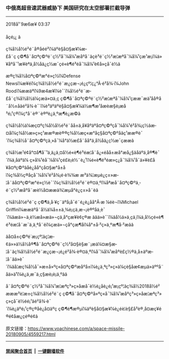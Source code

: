 ### 中俄高超音速武器威胁下 美国研究在太空部署拦截导弹
------------------------

<div class="published">
 <span class="date" title="ä¸­å½æ¶é´">
  <time datetime="2018-09-06T03:37:04+08:00">
   2018å¹´9æ6æ¥ 03:37
  </time>
 </span>
</div>
<br/>
<div class="wsw">
 <span class="dateline">
  åçé¡¿ â
 </span>
 <p>
  ç¾å½å½é²é¨å®åéé²ï¼äºè§å¤§æ¥¼æ­£å¨ç ç©¶å¨å¤ªç©ºé¨ç½²å¯¼å¼¹æåºå¨ãçè³é¨ç½²æ¦æªå¯¼å¼¹çæ¹æ¡ï¼ä»¥åºå¯¹æ¥èªä¸­å½åä¿ç½æ¯çé«è¶é³éå¯¼å¼¹è¢­å»çå¯è½ã
 </p>
 <p>
  æ®ç¾å½å¤ªç©ºæ°é»ç½ï¼Defense Newsï¼æ¥éï¼ç¾å½å½é²é¨æ¿ç­æ¬¡é¿çº¦ç¿°Â·é²å¾·ï¼John Roodï¼ææäºï¼9æ4æ¥ï¼è¯´ï¼å½é²é¨æ­£å¨ç¾å½å½ä¼çæä»¤ä¸ç ç©¶å¨å¤ªç©ºé¨ç½²æ¦æªå¯¼å¼¹çææ¯æä¹åå®å¨å½±åãé²å¾·è¯´ï¼è³äºäºè§å¤§æ¥¼ä½æ¶æ¹åæèæ§è¡æå³é¡¹ç®ï¼ç°å¨è®¨è®ºè¿ä¸ºæ¶è¿æ©ã
 </p>
 <p>
  ç¾å½å½ä¼æç¤ºç¾å½å½é²é¨åå±ä¸å¥åºäºå¤ªç©ºçå¯¼å¼¹é²å¾¡ç½ãæ­¤åï¼ç¾å½æ»ç»ç¹ææ®æè®®ç¾å½æç«æ°åç§å¤ªç©ºåãç¹ææ®è¯´ï¼ç¾å½å¨å¤ªç©ºçä¸»å¯¼å°ä½æ­£å¨åå°ä¸­å½åä¿ç½æ¯çææã
 </p>
 <p>
  ç¾å½æ¹é¢å°¤å¶å¯¹ä¸­ä¿ä¸¤å½é«è¶é³éæ­¦å¨å¿«éåå±æå°æå¿§ãåäºä¸å®¶è¯´ï¼ä¸åäºä¼ ç»å¼¹éå¯¼å¼¹çé£è¡è½¨è¿¹ï¼é«è¶é³éæ»ç¿å¯¼å¼¹å¯ä»¥é£å¥å¤ªç©ºãåè¿åå°çå¤§æ°å±åï¼ç¾å½ç®åçå¯¼å¼¹é²å¾¡é·è¾¾æ æ³ä¾¦æµè¿ç±»æ­¦å¨ãå¤ªç©ºæ°é»ç½è¯´ï¼ç¾å½å½é²é¨è®¤ä¸ºï¼åªæå¨å¤ªç©ºä¸­é¨ç½²æåºå¨æè½å¤ææä¾¦æµå°è¿ç±»å¨èã
 </p>
 <p>
  ç¾å½å½é²é¨ç ç©¶ä¸å·¥ç¨äºå¡å¯é¨é¿è¿åå°Â·æ ¼éè¬ï¼Michael Griffinï¼ææäºå¨å½ä¼å±±ä¸¾è¡çä¸æ¬¡è®ºåä¸è¯´ï¼âæä»¬ä¸è½æå»æä»¬çä¸å°çæ¥è¢­ç®æ ãâä»è¯´ï¼âå½ä»ä¸çä¸ï¼ä¸­å½çé«è¶é³éæ­¦å¨æ¯ä¸ä¸ªå¨èï¼ç­æä»¬çå°çæ¶åï¼å°±å·²ç»ä¸ºæ¶å·²æãâ
 </p>
 <p>
  ãå¤å±ç©ºé´æ¡çº¦ãç¦æ­¢ä»»ä½å½å®¶å¨å¤ªç©ºé¨ç½²å¤§è§æ¨¡æä¼¤æ§æ­¦å¨ãç¾å½å½é²é¨æ¿ç­æ¬¡é¿é²å¾·è®¤ä¸ºï¼å¯¼å¼¹æåºè£ç½®ä¸å±äºæ­¦å¨ãä»è¯´ï¼âå¦æç¾å½å¯»æ±å»ºç«å¤ªç©ºæåºå±ï¼è¿ä¸ªç³»ç»ä¼çè§åæ¢æµä»äººå¨åä»ä¹ï¼è¿ä¸æ¯ä¸ç§æè¡è¡ä¸ºãâ
 </p>
 <p>
  å¨å¤ªç©ºé¨ç½²å¯¼å¼¹æ¦æªç³»ç»åæå¯è½è¿åè¿é¡¹æ¡çº¦ãç¾å½2018å½é²æææ³è¦æ±ç¾å½å½é²é¨ç ç©¶å¨å¤ªç©ºå»ºç«å¯¼å¼¹æåºç³»ç»åæ¦æªç³»ç»çå¯è½éé¡¹ãé²å¾·è¯´ï¼è¿äºé¡¹ç®ç®åè¿å¤äºç ç©¶é¶æ®µï¼äºè§å¤§æ¥¼è¿éè¦è§£å³è®¸å¤æç¥é®é¢åæ¿ç­é®é¢ã
 </p>
</div>

原文链接：https://www.voachinese.com/a/space-missile-20180905/4559217.html


------------------------
#### [禁闻聚合首页](https://github.com/gfw-breaker/banned-news/blob/master/README.md) &nbsp;|&nbsp;  [一键翻墙软件](https://github.com/gfw-breaker/nogfw/blob/master/README.md)